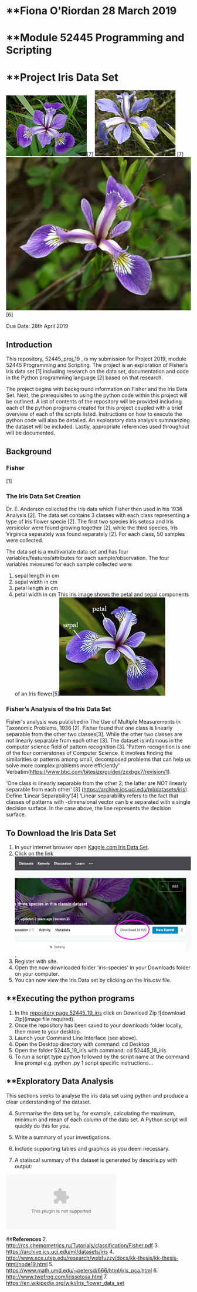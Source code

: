 # **Fiona O'Riordan 28 March 2019
# **Module 52445 Programming and Scripting
# **Project Iris Data Set

![versicolor image](https://github.com/fionaoriordan/52445_19_iris/blob/master/220px-Iris_versicolor_3.jpg)[7]
![virginica image](https://github.com/fionaoriordan/52445_19_iris/blob/master/220px-Iris_virginica.jpg) [7]
![setosa image](https://github.com/fionaoriordan/52445_19_iris/blob/master/setosaimage.jpg)[6]

Due Date: 28th April 2019

## **Introduction**
This repository, 52445_proj_19 , is my submission for Project 2019, module 52445 Programming and Scripting.  The project is an exploration of Fisher’s Iris data set [1] including research on the data set, documentation and code in the Python programming language [2] based on that research.  

The project begins with background information on Fisher and the Iris Data Set.  Next, the prerequisites to using the python code within this project will be outlined. A list of contents of the repository will be provided including each of the python programs created for this project coupled with a brief overview of each of the scripts listed.  Instructions on how to execute the python code will also be detailed.  An exploratory data analysis summarizing the dataset will be included.  Lastly, appropriate references used throughout will be documented.


## **Background**

### **Fisher**
[1]
### **The Iris Data Set Creation**
 Dr. E. Anderson collected the Iris data which Fisher then used in his 1936 Analysis [2].  The data set contains 3 classes with each class representing a type of Iris flower specie [2]. The first two species Iris setosa and Iris versicolor were found growing together [2], while the third species, Iris Virginica separately was found separately [2]. For each class, 50 samples were collected.

 The data set is a multivariate data set and has four variables/features/attributes for each sample/observation. The four variables measured for each sample collected were:
   1. sepal length in cm
   1. sepal width in cm
   1. petal length in cm
   1. petal width in cm
  This iris image shows the petal and sepal components of an Iris flower[5]![Iris image](https://github.com/fionaoriordan/52445_19_iris/blob/master/iris_with_labels.jpg) 
 
 

### **Fisher’s Analysis of the Iris Data Set**
 Fisher's analysis was published in The Use of Multiple Measurements in Taxonomic Problems, 1936 [2].  Fisher found that one class is linearly separable from the other two classes[3]. While the other two classes are not linearly separable from each other [3]. The dataset is infamous in the computer science field of pattern recognition [3]. 'Pattern recognition is one of the four cornerstones of Computer Science. It involves finding the similarities or patterns among small, decomposed problems that can help us solve more complex problems more efficiently' Verbatim(https://www.bbc.com/bitesize/guides/zxxbgk7/revision/1).


‘One class is linearly separable from the other 2; the latter are NOT linearly separable from each other’ [3] (https://archive.ics.uci.edu/ml/datasets/iris).  Define ‘Linear Separability’[4]
‘Linear separability refers to the fact that classes of patterns with -dimensional vector  can b e separated with a single decision surface. In the case above, the line  represents the decision surface.


## **To Download the Iris Data Set**
1. In your internet browser open [Kaggle.com Iris Data Set](https://www.kaggle.com/uciml/iris). 
1. Click on the link ![Download4KB](https://github.com/fionaoriordan/52445_19_iris/blob/master/kaggleirisdownload.png).
1. Register with site.
1. Open the now downloaded folder 'iris-species' in your Downloads folder on your computer.
1. You can now view the Iris Data set by clicking on the Iris.csv file.

## **Executing the python programs

1. In the [repository page 52445_19_iris](https://github.com/fionaoriordan/52445_19_iris/blob/master/iris_with_labels.jpg) click on Download Zip ![download Zip](image file required).
1. Once the repository has been saved to your downloads folder locally, then move to your desktop.
1. Launch your Command Line Interface (see above).
1. Open the Desktop directory with command: cd Desktop
1. Open the folder 52445_19_iris with command: cd 52445_19_iris
1. To run a script type python followed by the script name at the command line prompt e.g. python .py
1  script specific instructions…

## **Exploratory Data Analysis

This sections seeks to analyse the iris data set using python and produce a clear understanding of the dataset.

4. Summarise the data set by, for example, calculating the maximum, minimum and mean of each column of the data set. A Python script will quickly do this for you.
5. Write a summary of your investigations.
6. Include supporting tables and graphics as you deem necessary.

1. A statiscal summary of the dataset is generated by desciris.py with output:

![Statisical Summary](https://github.com/fionaoriordan/52445_19_iris/blob/master/descirisoutput.csv)






##**References**
2. http://rcs.chemometrics.ru/Tutorials/classification/Fisher.pdf
3. https://archive.ics.uci.edu/ml/datasets/iris
4. http://www.ece.utep.edu/research/webfuzzy/docs/kk-thesis/kk-thesis-html/node19.html
5. https://www.math.umd.edu/~petersd/666/html/iris_pca.html
6. http://www.twofrog.com/irissetosa.html
7. https://en.wikipedia.org/wiki/Iris_flower_data_set